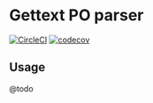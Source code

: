 # Gettext PO parser

[![CircleCI](https://circleci.com/gh/Sweetchuck/po-parser/tree/1.x.svg?style=svg)](https://circleci.com/gh/Sweetchuck/po-parser/?branch=1.x)
[![codecov](https://codecov.io/gh/Sweetchuck/po-parser/branch/1.x/graph/badge.svg?token=HSF16OGPyr)](https://app.codecov.io/gh/Sweetchuck/po-parser/branch/1.x)


## Usage

@todo
